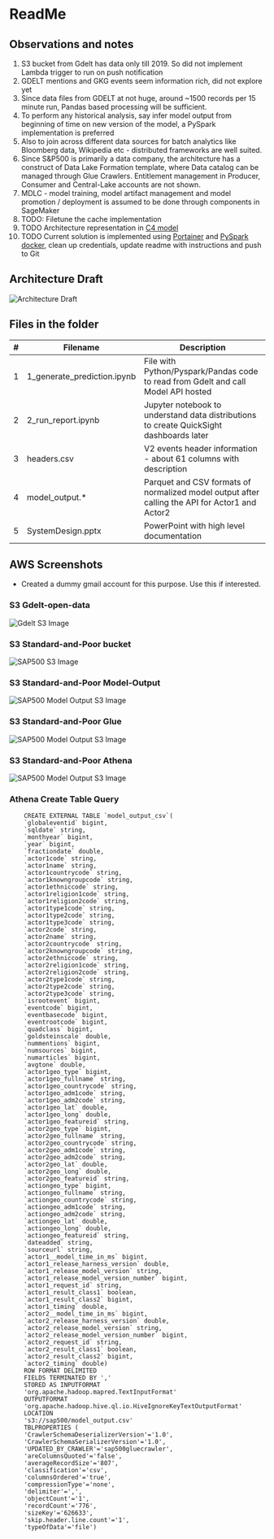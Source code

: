 # ReadMe

## Observations and notes
1. S3 bucket from Gdelt has data only till 2019. So did not implement Lambda trigger to run on push notification
2. GDELT mentions and GKG events seem information rich, did not explore yet
3. Since data files from GDELT at not huge, around ~1500 records per 15 minute run, Pandas based processing will be sufficient. 
4. To perform any historical analysis, say infer model output from beginning of time on new version of the model, a PySpark implementation is preferred
5. Also to join across different data sources for batch analytics like Bloomberg data, Wikipedia etc - distributed frameworks are well suited. 
6. Since S&P500 is primarily a data company, the architecture has a construct of Data Lake Formation template, where Data catalog can be managed through Glue Crawlers. Entitlement management in Producer, Consumer and Central-Lake accounts are not shown. 
7. MDLC - model training, model artifact management and model promotion / deployment is assumed to be done through components in SageMaker
8. TODO: Filetune the cache implementation
9. TODO Architecture representation in [C4 model](https://c4model.com/)
10. TODO Current solution is implemented using [Portainer](https://www.portainer.io/) and [PySpark docker](https://hub.docker.com/r/jupyter/pyspark-notebook), clean up credentials, update readme with instructions and push to Git




## Architecture Draft
![Architecture Draft](images/arch_1.png)

## Files in the folder
|#|Filename|Description|
|--|---|---|
|1|1_generate_prediction.ipynb| File with Python/Pyspark/Pandas code to read from Gdelt and call Model API hosted|
|2|2_run_report.ipynb| Jupyter notebook to understand data distributions to create QuickSight dashboards later|
|3|headers.csv|V2 events header information - about 61 columns with description|
|4|model_output.*|Parquet and CSV formats of normalized model output after calling the API for Actor1 and Actor2|
|5|SystemDesign.pptx|PowerPoint with high level documentation|

## AWS Screenshots
- Created a dummy gmail account for this purpose. Use this if interested. 

### S3 Gdelt-open-data
![Gdelt S3 Image](images/gdelt-s3.png)

### S3 Standard-and-Poor bucket
![SAP500 S3 Image](images/sap500-s3.png)

### S3 Standard-and-Poor Model-Output
![SAP500 Model Output S3 Image](images/sap500-s3-model-output.png)

### S3 Standard-and-Poor Glue
![SAP500 Model Output S3 Image](images/sap500-gluecrawler.png)

### S3 Standard-and-Poor Athena
![SAP500 Model Output S3 Image](images/sap500-athena.png)

### Athena Create Table Query 
```
    CREATE EXTERNAL TABLE `model_output_csv`(
    `globaleventid` bigint, 
    `sqldate` string, 
    `monthyear` bigint, 
    `year` bigint, 
    `fractiondate` double, 
    `actor1code` string, 
    `actor1name` string, 
    `actor1countrycode` string, 
    `actor1knowngroupcode` string, 
    `actor1ethniccode` string, 
    `actor1religion1code` string, 
    `actor1religion2code` string, 
    `actor1type1code` string, 
    `actor1type2code` string, 
    `actor1type3code` string, 
    `actor2code` string, 
    `actor2name` string, 
    `actor2countrycode` string, 
    `actor2knowngroupcode` string, 
    `actor2ethniccode` string, 
    `actor2religion1code` string, 
    `actor2religion2code` string, 
    `actor2type1code` string, 
    `actor2type2code` string, 
    `actor2type3code` string, 
    `isrootevent` bigint, 
    `eventcode` bigint, 
    `eventbasecode` bigint, 
    `eventrootcode` bigint, 
    `quadclass` bigint, 
    `goldsteinscale` double, 
    `nummentions` bigint, 
    `numsources` bigint, 
    `numarticles` bigint, 
    `avgtone` double, 
    `actor1geo_type` bigint, 
    `actor1geo_fullname` string, 
    `actor1geo_countrycode` string, 
    `actor1geo_adm1code` string, 
    `actor1geo_adm2code` string, 
    `actor1geo_lat` double, 
    `actor1geo_long` double, 
    `actor1geo_featureid` string, 
    `actor2geo_type` bigint, 
    `actor2geo_fullname` string, 
    `actor2geo_countrycode` string, 
    `actor2geo_adm1code` string, 
    `actor2geo_adm2code` string, 
    `actor2geo_lat` double, 
    `actor2geo_long` double, 
    `actor2geo_featureid` string, 
    `actiongeo_type` bigint, 
    `actiongeo_fullname` string, 
    `actiongeo_countrycode` string, 
    `actiongeo_adm1code` string, 
    `actiongeo_adm2code` string, 
    `actiongeo_lat` double, 
    `actiongeo_long` double, 
    `actiongeo_featureid` string, 
    `dateadded` string, 
    `sourceurl` string, 
    `actor1__model_time_in_ms` bigint, 
    `actor1_release_harness_version` double, 
    `actor1_release_model_version` string, 
    `actor1_release_model_version_number` bigint, 
    `actor1_request_id` string, 
    `actor1_result_class1` boolean, 
    `actor1_result_class2` bigint, 
    `actor1_timing` double, 
    `actor2__model_time_in_ms` bigint, 
    `actor2_release_harness_version` double, 
    `actor2_release_model_version` string, 
    `actor2_release_model_version_number` bigint, 
    `actor2_request_id` string, 
    `actor2_result_class1` boolean, 
    `actor2_result_class2` bigint, 
    `actor2_timing` double)
    ROW FORMAT DELIMITED 
    FIELDS TERMINATED BY ',' 
    STORED AS INPUTFORMAT 
    'org.apache.hadoop.mapred.TextInputFormat' 
    OUTPUTFORMAT 
    'org.apache.hadoop.hive.ql.io.HiveIgnoreKeyTextOutputFormat'
    LOCATION
    's3://sap500/model_output.csv'
    TBLPROPERTIES (
    'CrawlerSchemaDeserializerVersion'='1.0', 
    'CrawlerSchemaSerializerVersion'='1.0', 
    'UPDATED_BY_CRAWLER'='sap500gluecrawler', 
    'areColumnsQuoted'='false', 
    'averageRecordSize'='807', 
    'classification'='csv', 
    'columnsOrdered'='true', 
    'compressionType'='none', 
    'delimiter'=',', 
    'objectCount'='1', 
    'recordCount'='776', 
    'sizeKey'='626633', 
    'skip.header.line.count'='1', 
    'typeOfData'='file')
```